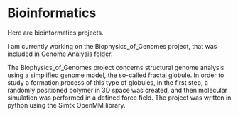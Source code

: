 # Bioinformatics

Here are bioinformatics projects.

I am currently working on the Biophysics_of_Genomes project, that was included in Genome Analysis folder.

The Biophysics_of_Genomes project concerns structural genome analysis using a simplified genome model, the so-called fractal globule. In order to study a formation process of this type of globules, in the first step, a randomly positioned polymer in 3D space was created, and then molecular simulation was performed in a defined force field.
The project was written in python using the Simtk OpenMM library.
